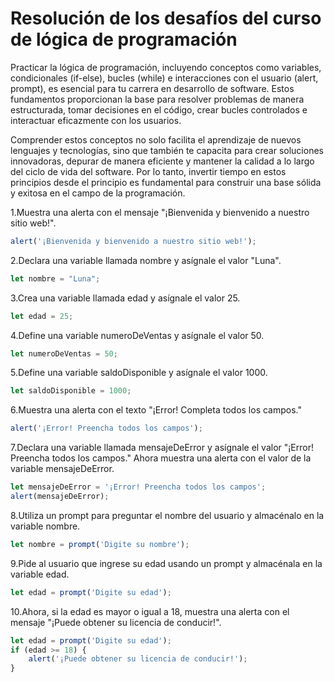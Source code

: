 # Resolución de los desafíos del curso de lógica de programación
Practicar la lógica de programación, incluyendo conceptos como variables, condicionales (if-else), bucles (while) e interacciones con el usuario (alert, prompt), es esencial para tu carrera en desarrollo de software. Estos fundamentos proporcionan la base para resolver problemas de manera estructurada, tomar decisiones en el código, crear bucles controlados e interactuar eficazmente con los usuarios.

Comprender estos conceptos no solo facilita el aprendizaje de nuevos lenguajes y tecnologías, sino que también te capacita para crear soluciones innovadoras, depurar de manera eficiente y mantener la calidad a lo largo del ciclo de vida del software. Por lo tanto, invertir tiempo en estos principios desde el principio es fundamental para construir una base sólida y exitosa en el campo de la programación.

1.Muestra una alerta con el mensaje "¡Bienvenida y bienvenido a nuestro sitio web!".
```javascript
alert('¡Bienvenida y bienvenido a nuestro sitio web!');
```

2.Declara una variable llamada nombre y asígnale el valor "Luna".
```javascript
let nombre = "Luna";
```

3.Crea una variable llamada edad y asígnale el valor 25.
```javascript
let edad = 25;
```

4.Define una variable numeroDeVentas y asígnale el valor 50.
```javascript
let numeroDeVentas = 50;
```

5.Define una variable saldoDisponible y asígnale el valor 1000.
```javascript
let saldoDisponible = 1000;
```

6.Muestra una alerta con el texto "¡Error! Completa todos los campos."
```javascript
alert('¡Error! Preencha todos los campos');
```

7.Declara una variable llamada mensajeDeError y asígnale el valor "¡Error! Preencha todos los campos." Ahora muestra una alerta con el valor de la variable mensajeDeError.
```javascript
let mensajeDeError = '¡Error! Preencha todos los campos';
alert(mensajeDeError);
```

8.Utiliza un prompt para preguntar el nombre del usuario y almacénalo en la variable nombre.
```javascript
let nombre = prompt('Digite su nombre');
```

9.Pide al usuario que ingrese su edad usando un prompt y almacénala en la variable edad.
```javascript
let edad = prompt('Digite su edad');
```

10.Ahora, si la edad es mayor o igual a 18, muestra una alerta con el mensaje "¡Puede obtener su licencia de conducir!".
```javascript
let edad = prompt('Digite su edad');
if (edad >= 18) {
    alert('¡Puede obtener su licencia de conducir!');
}
```
